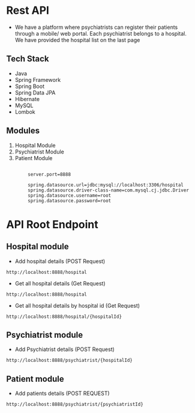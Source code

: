 # Rest API
* We have a platform where psychiatrists can register their patients through a mobile/ web portal. Each psychiatrist belongs to a hospital. We have provided the hospital list on the last page

## Tech Stack

* Java
* Spring Framework
* Spring Boot
* Spring Data JPA
* Hibernate
* MySQL
* Lombok

## Modules
1. Hospital Module
2. Psychiatrist Module
3. Patient Module

```

        server.port=8888

        spring.datasource.url=jdbc:mysql://localhost:3306/hospital
        spring.datasource.driver-class-name=com.mysql.cj.jdbc.Driver
        spring.datasource.username=root
        spring.datasource.password=root

```

# API Root Endpoint

## Hospital module

* Add hospital details (POST Request)

`http://localhost:8888/hospital`

* Get all hospital details (Get Request)

`http://localhost:8888/hospital`

* Get all hospital details by hospital id (Get Request)

`http://localhost:8888/hospital/{hospitalId}`

## Psychiatrist module

* Add Psychiatrist details (POST Request)

`http://localhost:8888/psychiatrist/{hospitalId}`

## Patient module

* Add patients details (POST REQUEST)

`http://localhost:8888/psychiatrist/{psychiatristId}`

